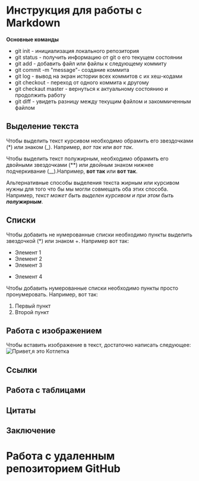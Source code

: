 # Инструкция для работы с Markdown

**Основные команды**
* git init - инициализация локального репозитория
* git status - получить информацию от git о его текущем состоянии
* git add - добавить файл или файлы  к следующему коммиту
* git commit -m "message"- создание коммита 
* git log - вывод на экран истории всех коммитов с их хеш-кодами 
* git checkout - переход от одного коммита к другому
* git checkaut master - вернуться к актуальному состоянию и продолжить работу
* git diff - увидеть разницу между текущим файлом и закоммиченным файлом



## Выделение текста

Чтобы выделить текст курсивом необходимо обрамить его звездочками (*) или знаком (_). Например, *вот так* или _вот так_.

Чтобы выделить текст полужирным, необходимо обрамить его двойными звездочками (**) или двойным знаком нижнее подчеркивание (__).Например, **вот так** или __вот так__.

Альтернативные способы выделения текста жирным или курсивом нужны для того что бы мы могли совмещать оба этих способа. Например, _текст может быть выделен курсивом и при этом быть **полужирным**_.

## Списки

Чтобы добавить не нумерованные списки необходимо пункты выделить звездочкой (*) или знаком +. Например вот так:
* Элемент 1
* Элемент 2
* Элемент 3
+ Элемент 4

Чтобы добавить нумерованные списки необходимо пункты просто пронумеровать.
Например, вот так:
1. Первый пункт
2. Второй пункт

## Работа с изображением

Чтобы вставить изображение в текст, достаточно написать следующее: ![Привет,я это Котлетка](%D0%9A%D0%BE%D1%82%D0%BB%D0%B5%D1%82%D0%BA%D0%B0.jpg)

## Ссылки

## Работа с таблицами

## Цитаты

## Заключение

# Работа с удаленным репозиторием GitHub
